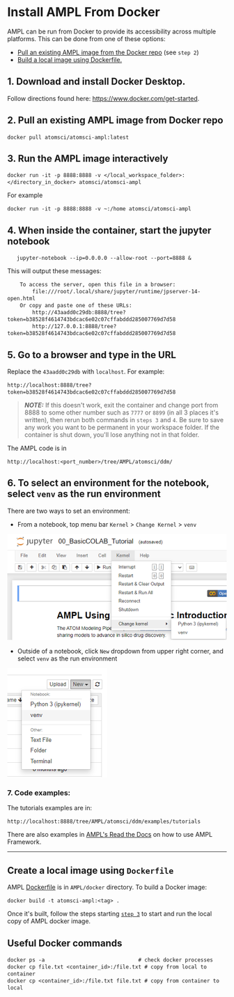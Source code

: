 # Install AMPL From Docker

AMPL can be run from Docker to provide its accessibility across multiple platforms. This can be done from one of these options:

* [Pull an existing AMPL image from the Docker repo](#2.-pull-an-existing-ampl-image-from-docker-repo) (see `step 2`)
* [Build a local image using Dockerfile.](#create-a-local-image-using-dockerfile)

## 1. Download and install Docker Desktop.

Follow directions found here: https://www.docker.com/get-started.


## 2. Pull an existing AMPL image from Docker repo

```
docker pull atomsci/atomsci-ampl:latest
```

## 3. Run the AMPL image interactively

```
docker run -it -p 8888:8888 -v </local_workspace_folder>:</directory_in_docker> atomsci/atomsci-ampl
```
For example
```
docker run -it -p 8888:8888 -v ~:/home atomsci/atomsci-ampl
```

## 4. When inside the container, start the jupyter notebook

```
   jupyter-notebook --ip=0.0.0.0 --allow-root --port=8888 &
```

This will output these messages:

```
    To access the server, open this file in a browser:
        file:///root/.local/share/jupyter/runtime/jpserver-14-open.html
    Or copy and paste one of these URLs:
        http://43aadd0c29db:8888/tree?token=b38528f4614743bdcac6e02c07cffabddd285007769d7d58
        http://127.0.0.1:8888/tree?token=b38528f4614743bdcac6e02c07cffabddd285007769d7d58
```

## 5. Go to a browser and type in the URL

Replace the `43aadd0c29db` with `localhost`. For example:

```
http://localhost:8888/tree?token=b38528f4614743bdcac6e02c07cffabddd285007769d7d58
```

> **_NOTE:_** If this doesn't work, exit the container and change port from 8888 to some other number such as `7777` or `8899` (in all 3 places it's written), then rerun both commands in `steps 3` and `4`.  Be sure to save any work you want to be permanent in your workspace folder. If the container is shut down, you'll lose anything not in that folder.  

The AMPL code is in 

```
http://localhost:<port_number>/tree/AMPL/atomsci/ddm/
```

## 6. To select an environment for the notebook, select `venv` as the run environment

There are two ways to set an environment:

* From a notebook, top menu bar `Kernel` > `Change Kernel` > `venv`

![Select an environment from a notebook](../../docs/source/_static/img/01_install_from_docker_files/docker_notebook_env2.png)

* Outside of a notebook, click `New` dropdown from upper right corner, and select `venv` as the run environment

![Select an environment outside of a notebook](../../docs/source/_static/img/01_install_from_docker_files/docker_notebook_env1.png)

### 7. Code examples:

The tutorials examples are in:

```
http://localhost:8888/tree/AMPL/atomsci/ddm/examples/tutorials
```

There are also examples in [AMPL's Read the Docs](https://ampl.readthedocs.io/en/latest/) on how to use AMPL Framework.

---

## Create a local image using `Dockerfile`

AMPL [Dockerfile](../../../../docker/Dockerfile) is in `AMPL/docker` directory. To build a Docker image:

```
docker build -t atomsci-ampl:<tag> .
```

Once it's built, follow the steps starting [`step 3`](#3.-Run-the-AMPL-image-interactively) to start and run the local copy of AMPL docker image.

## Useful Docker commands

```
docker ps -a                              # check docker processes
docker cp file.txt <container_id>:/file.txt # copy from local to container
docker cp <container_id>:/file.txt file.txt # copy from container to local
```
